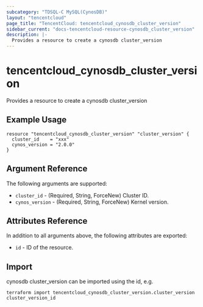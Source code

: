 ```yaml
---
subcategory: "TDSQL-C MySQL(CynosDB)"
layout: "tencentcloud"
page_title: "TencentCloud: tencentcloud_cynosdb_cluster_version"
sidebar_current: "docs-tencentcloud-resource-cynosdb_cluster_version"
description: |-
  Provides a resource to create a cynosdb cluster_version
---
```


# tencentcloud_cynosdb_cluster_version

Provides a resource to create a cynosdb cluster_version

## Example Usage

```hcl
resource "tencentcloud_cynosdb_cluster_version" "cluster_version" {
  cluster_id    = "xxx"
  cynos_version = "2.0.0"
}
```

## Argument Reference

The following arguments are supported:

* `cluster_id` - (Required, String, ForceNew) Cluster ID.
* `cynos_version` - (Required, String, ForceNew) Kernel version.

## Attributes Reference

In addition to all arguments above, the following attributes are exported:

* `id` - ID of the resource.



## Import

cynosdb cluster_version can be imported using the id, e.g.

```
terraform import tencentcloud_cynosdb_cluster_version.cluster_version cluster_version_id
```

